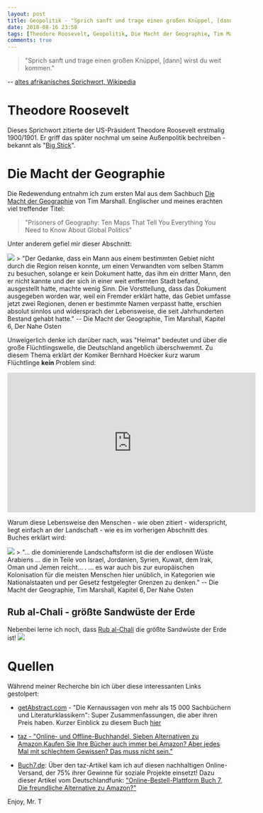 ```yaml
---
layout: post
title: Geopolitik - "Sprich sanft und trage einen großen Knüppel, [dann] wirst du weit kommen."
date: 2018-08-16 23:58
tags: [Theodore Roosevelt, Geopolitik, Die Macht der Geographie, Tim Marshall, Big Stick]
comments: true
---
```

> "Sprich sanft und trage einen großen Knüppel, [dann] wirst du weit kommen."

-- [altes afrikanisches Sprichwort, Wikipedia](https://de.wikipedia.org/wiki/Theodore_Roosevelt#Außenpolitik)

# Theodore Roosevelt

Dieses Sprichwort zitierte der US-Präsident Theodore Roosevelt erstmalig 1900/1901. Er griff das später nochmal um seine Außenpolitik bechreiben - bekannt als "[Big Stick](https://de.wikipedia.org/wiki/Big_Stick)".

# Die Macht der Geographie

Die Redewendung entnahm ich zum ersten Mal aus dem Sachbuch [Die Macht der Geographie](https://www.swr.de/swr2/wissen/impuls-sachbuchtipps-marshall-die-macht-der-geographie/-/id=661224/did=17537270/nid=661224/1lur4bg/index.html) von Tim Marshall. Englischer und meines erachten viel treffender Titel:

> "Prisoners of Geography: Ten Maps That Tell You Everything You Need to Know About Global Politics"

Unter anderem gefiel mir dieser Abschnitt:

<img src="{{site.baseurl}}/images/2018-08-16-die-macht-der-geographie.png" class="image left">
> "Der Gedanke, dass ein Mann aus einem bestimmten Gebiet nicht durch die Region reisen konnte, um einen Verwandten vom selben Stamm zu besuchen, solange er kein Dokument hatte, das ihm ein dritter Mann, den er nicht kannte und der sich in einer weit entfernten Stadt befand, ausgestellt hatte, machte wenig Sinn. Die Vorsttellung, dass das Dokument ausgegeben worden war, weil ein Fremder erklärt hatte, das Gebiet umfasse jetzt zwei Regionen, denen er bestimmte Namen verpasst hatte, erschien absolut sinnlos und widersprach der Lebensweise, die seit Jahrhunderten Bestand gehabt hatte."
-- Die Macht der Geographie, Tim Marshall, Kapitel 6, Der Nahe Osten

Unweigerlich denke ich darüber nach, was "Heimat" bedeutet und über die große Flüchtlingswelle, die Deutschland angeblich überschwemmt. Zu diesem Thema erklärt der Komiker Bernhard Hoëcker kurz warum Flüchtlinge **kein** Problem sind:

<iframe width="560" height="315" src="https://www.youtube.com/embed/uyiXR_vIIGo" frameborder="0" allow="autoplay; encrypted-media" allowfullscreen></iframe>

Warum diese Lebensweise den Menschen - wie oben zitiert - widerspricht, liegt einfach an der Landschaft - wie es im vorherigen Abschnitt des Buches erklärt wird:

<img src="{{site.baseurl}}/images/2018-08-16-Empty_quarter_german.png" class="image right">
> "... die dominierende Landschaftsform ist die der endlosen Wüste Arabiens ... die in Teile von Israel, Jordanien, Syrien, Kuwait, dem Irak, Oman und Jemen reicht... . ... es war auch bis zur europäischen Kolonisation für die meisten Menschen hier unüblich, in Kategorien wie Nationalstaaten und per Gesetz festgelegter Grenzen zu denken."
-- Die Macht der Geographie, Tim Marshall, Kapitel 6, Der Nahe Osten

## Rub al-Chali - größte Sandwüste der Erde
Nebenbei lerne ich noch, dass [Rub al-Chali](https://de.wikipedia.org/wiki/Rub_al-Chali) die größte Sandwüste der Erde ist!
<img src="{{site.baseurl}}/images/2018-08-16-Empty_quarter_Arabia.png" class="fit image">


# Quellen
Während meiner Recherche bin ich über diese interessanten Links gestolpert:

- [getAbstract.com](https://www.getabstract.com/de/) - "Die Kernaussagen von mehr als 15 000 Sachbüchern und Literaturklassikern": Super Zusammenfassungen, die aber ihren Preis haben. Kurzer Einblick zu diesem Buch [hier](https://www.getabstract.com/de/zusammenfassung/wirtschaft-und-politik/die-macht-der-geographie/31132)

-  [taz - "Online- und Offline-Buchhandel, Sieben Alternativen zu Amazon,Kaufen Sie Ihre Bücher auch immer bei Amazon? Aber jedes Mal mit schlechtem Gewissen? Das muss nicht sein."](http://www.taz.de/!5025935/)

- [Buch7.de](https://www.buch7.de): Über den taz-Artikel kam ich auf diesen nachhaltigen Online-Versand, der 75% ihrer Gewinne für soziale Projekte einsetzt! Dazu dieser Artikel vom Deutschlandfunk: ["Online-Bestell-Plattform Buch 7, Die freundliche Alternative zu Amazon?"](https://www.deutschlandfunkkultur.de/online-bestell-plattform-buch-7-die-freundliche-alternative.1270.de.html?dram:article_id=373906)

Enjoy, Mr. T